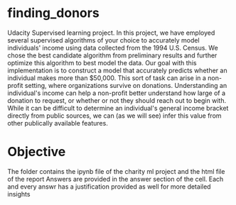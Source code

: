 # finding_donors
Udacity Supervised learning project. In this project, we have employed several supervised algorithms of your choice to accurately model individuals' income using data collected from the 1994 U.S. Census. We chose the best candidate algorithm from preliminary results and further optimize this algorithm to best model the data. Our goal with this implementation is to construct a model that accurately predicts whether an individual makes more than $50,000. This sort of task can arise in a non-profit setting, where organizations survive on donations. Understanding an individual's income can help a non-profit better understand how large of a donation to request, or whether or not they should reach out to begin with. While it can be difficult to determine an individual's general income bracket directly from public sources, we can (as we will see) infer this value from other publically available features.

# Objective
The folder contains the ipynb file of the charity ml project and the html file of the report
Answers are provided in the answer section of the cell. Each and every answr has a justification provided as well for more detailed insights

